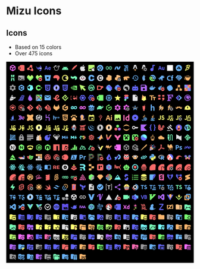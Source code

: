 # Mizu Icons
## Icons
* Based on 15 colors
* Over 475 icons
<img src="./media/icons.png" alt="Icons">

